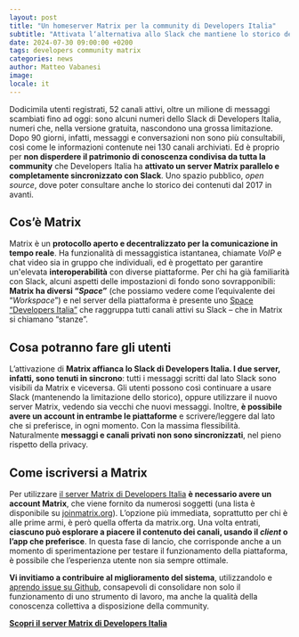 ```yaml
---
layout: post
title: "Un homeserver Matrix per la community di Developers Italia"
subtitle: "Attivata l‘alternativa allo Slack che mantiene lo storico delle conversazioni dal 2017 in avanti"
date: 2024-07-30 09:00:00 +0200
tags: developers community matrix
categories: news
author: Matteo Vabanesi
image:
locale: it
---
```

Dodicimila utenti registrati, 52 canali attivi, oltre un milione di messaggi scambiati fino ad oggi: sono alcuni numeri dello Slack di Developers Italia, numeri che, nella versione gratuita, nascondono una grossa limitazione. Dopo 90 giorni, infatti, messaggi e conversazioni non sono più consultabili, così come le informazioni contenute nei 130 canali archiviati. Ed è proprio per **non disperdere il patrimonio di conoscenza condivisa da tutta la community** che Developers Italia ha **attivato un server Matrix parallelo e completamente sincronizzato con Slack**. Uno spazio pubblico, *open source*, dove poter consultare anche lo storico dei contenuti dal 2017 in avanti.

## Cos’è Matrix
Matrix è un **protocollo aperto e decentralizzato per la comunicazione in tempo reale**. Ha funzionalità di messaggistica istantanea, chiamate *VoIP* e chat video sia in gruppo che individuali, ed è progettato per garantire un'elevata **interoperabilità** con diverse piattaforme. Per chi ha già familiarità con Slack, alcuni aspetti delle impostazioni di fondo sono sovrapponibili: **Matrix ha diversi “*Space*”** (che possiamo vedere come l’equivalente dei “*Workspace*”) e nel server della piattaforma è presente uno [Space “Developers Italia”](https://matrix.to/#/#developers-italia:developers.italia.it) che raggruppa tutti canali attivi su Slack – che in Matrix si chiamano “stanze”.

## Cosa potranno fare gli utenti
L’attivazione di **Matrix affianca lo Slack di Developers Italia. I due server, infatti, sono tenuti in sincrono**: tutti i messaggi scritti dal lato Slack sono visibili da Matrix e viceversa. Gli utenti possono così continuare a usare Slack (mantenendo la limitazione dello storico), oppure utilizzare il nuovo server Matrix, vedendo sia vecchi che nuovi messaggi. Inoltre, **è possibile avere un account in entrambe le piattaforme** e scrivere/leggere dal lato che si preferisce, in ogni momento. Con la massima flessibilità. Naturalmente **messaggi e canali privati non sono sincronizzati**, nel pieno rispetto della privacy.

## Come iscriversi a Matrix
Per utilizzare [il server Matrix di Developers Italia](https://matrix.to/#/#developers-italia:developers.italia.it) **è necessario avere un account Matrix**, che viene fornito da numerosi soggetti (una lista è disponibile su [joinmatrix.org](https://joinmatrix.org/)). L’opzione più immediata, soprattutto per chi è alle prime armi, è però quella offerta da matrix.org. Una volta entrati, **ciascuno può esplorare a piacere il contenuto dei canali, usando il *client* o l’app che preferisce**. In questa fase di lancio, che corrisponde anche a un momento di sperimentazione per testare il funzionamento della piattaforma, è possibile che l’esperienza utente non sia sempre ottimale.

**Vi invitiamo a contribuire al miglioramento del sistema**, utilizzandolo e [aprendo issue su Github](https://github.com/teamdigitale/matrix.developers.italia.it/issues), consapevoli di consolidare non solo il funzionamento di uno strumento di lavoro, ma anche la qualità della conoscenza collettiva a disposizione della community.

**[Scopri il server Matrix di Developers Italia](https://matrix.to/#/#developers-italia:developers.italia.it)**
